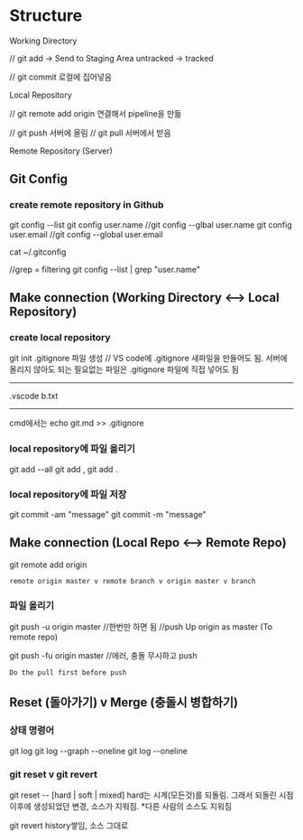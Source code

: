 # Structure
Working Directory

// git add -> Send to Staging Area
untracked -> tracked

// git commit
로컬에 집어넣음

Local Repository

// git remote add origin
연결해서 pipeline을 만듦

// git push
서버에 올림
// git pull
 서버에서 받음

Remote Repository (Server)

## Git Config
### create remote repository in Github
git config --list
git config user.name
//git config --glbal user.name <github-name>
git config user.email
//git config --global user.email <email>

cat ~/.gitconfig

//grep = filtering
git config --list | grep "user.name"

## Make connection (Working Directory <--> Local Repository)
### create local repository
git init
.gitignore 파일 생성 // VS code에 .gitignore 새파일을 만들어도 됨.
서버에 올리지 않아도 되는 필요없는 파일은 .gitignore 파일에 직접 넣어도 됨
***
.vscode
b.txt
***
cmd에서는 echo git.md >> .gitignore

### local repository에 파일 올리기
git add --all
git add <filename>, git add .

### local repository에 파일 저장
git commit -am "message"
git commit -m "message"


## Make connection (Local Repo <--> Remote Repo)
git remote add origin <git-remote-url>

```
remote origin master v remote branch v origin master v branch
```

### 파일 올리기
git push -u origin master
//한번만 하면 됨
//push Up origin as master (To remote repo)

git push -fu origin master
//에러, 충돌 무시하고 push

```
Do the pull first before push
```


## Reset (돌아가기) v Merge (충돌시 병합하기)

### 상태 명령어
git log
git log --graph --oneline
git log --oneline


### git reset v git revert
git reset -- [hard | soft | mixed]
hard는 시계(모든것)를 되돌림. 그래서 되돌린 시점 이후에 생성되었던 변경, 소스가 지워짐.
*다른 사람의 소스도 지워짐

git revert
history쌓임, 소스 그대로